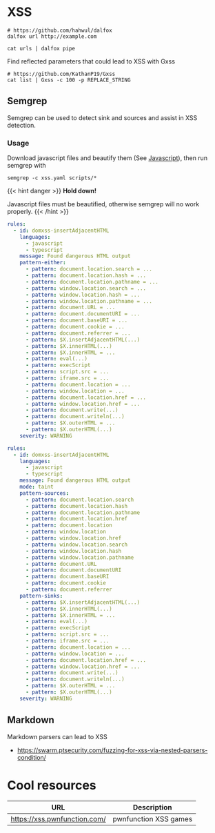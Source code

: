 # XSS	

```
# https://github.com/hahwul/dalfox
dalfox url http://example.com

cat urls | dalfox pipe
```

Find reflected parameters that could lead to XSS with Gxss

```
# https://github.com/KathanP19/Gxss
cat list | Gxss -c 100 -p REPLACE_STRING
```

## Semgrep

Semgrep can be used to detect sink and sources and assist in XSS detection.

### Usage

Download javascript files and beautify them (See [Javascript](https://caon.io/docs/exploitation/javascriptfiles/#download)), then run semgrep with

```
semgrep -c xss.yaml scripts/*
```

{{< hint danger >}} **Hold down!**

Javascript files must be beautified, otherwise semgrep will no work properly. {{< /hint >}}

```yaml
rules:
  - id: domxss-insertAdjacentHTML
    languages:
      - javascript
      - typescript
    message: Found dangerous HTML output
    pattern-either:
      - pattern: document.location.search = ...
      - pattern: document.location.hash = ...
      - pattern: document.location.pathname = ...
      - pattern: window.location.search = ...
      - pattern: window.location.hash = ...
      - pattern: window.location.pathname = ...
      - pattern: document.URL = ...
      - pattern: document.documentURI = ...
      - pattern: document.baseURI = ...
      - pattern: document.cookie = ...
      - pattern: document.referrer = ...
      - pattern: $X.insertAdjacentHTML(...)
      - pattern: $X.innerHTML(...)
      - pattern: $X.innerHTML = ...
      - pattern: eval(...)
      - pattern: execScript
      - pattern: script.src = ...
      - pattern: iframe.src = ...
      - pattern: document.location = ...
      - pattern: window.location = ...
      - pattern: document.location.href = ...
      - pattern: window.location.href = ...
      - pattern: document.write(...)
      - pattern: document.writeln(...)
      - pattern: $X.outerHTML = ...
      - pattern: $X.outerHTML(...)
    severity: WARNING
```

```yaml
rules:
  - id: domxss-insertAdjacentHTML
    languages:
      - javascript
      - typescript
    message: Found dangerous HTML output
    mode: taint
    pattern-sources:
      - pattern: document.location.search
      - pattern: document.location.hash
      - pattern: document.location.pathname
      - pattern: document.location.href
      - pattern: document.location
      - pattern: window.location
      - pattern: window.location.href
      - pattern: window.location.search
      - pattern: window.location.hash
      - pattern: window.location.pathname
      - pattern: document.URL
      - pattern: document.documentURI
      - pattern: document.baseURI
      - pattern: document.cookie
      - pattern: document.referrer
    pattern-sinks:
      - pattern: $X.insertAdjacentHTML(...)
      - pattern: $X.innerHTML(...)
      - pattern: $X.innerHTML = ...
      - pattern: eval(...)
      - pattern: execScript
      - pattern: script.src = ...
      - pattern: iframe.src = ...
      - pattern: document.location = ...
      - pattern: window.location = ...
      - pattern: document.location.href = ...
      - pattern: window.location.href = ...
      - pattern: document.write(...)
      - pattern: document.writeln(...)
      - pattern: $X.outerHTML = ...
      - pattern: $X.outerHTML(...)
    severity: WARNING
```

## Markdown

Markdown parsers can lead to XSS

- https://swarm.ptsecurity.com/fuzzing-for-xss-via-nested-parsers-condition/

# Cool resources

| URL | Description |
| --- | --- |
| https://xss.pwnfunction.com/ | pwnfunction XSS games |
